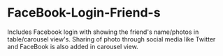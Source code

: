 FaceBook-Login-Friend-s
=======================

Includes Facebook login with showing the friend's name/photos in table/carousel view's. Sharing of photo through social media like Twitter and FaceBook is also added in carousel view.
